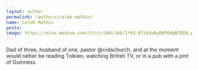 ```yaml
---
layout: author
permalink: /authors/caleb-mathis/
name: Caleb Mathis
posts: 
image: https://miro.medium.com/fit/c/160/160/1*KX-07zb9abyDKPOdqN7RDQ.png
---
```


Dad of three, husband of one, pastor @crdschurch, and at the moment would rather be reading Tolkien, watching British TV, or in a pub with a pint of Guinness.
